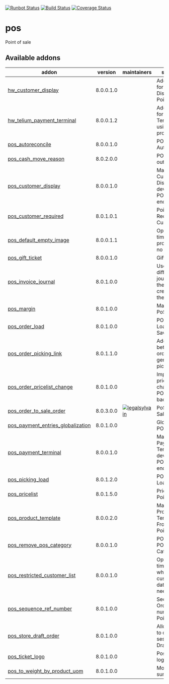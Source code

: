 [![Runbot Status](https://runbot.odoo-community.org/runbot/badge/flat/184/8.0.svg)](https://runbot.odoo-community.org/runbot/repo/github-com-oca-pos-184)
[![Build Status](https://travis-ci.org/OCA/pos.svg?branch=8.0)](https://travis-ci.org/OCA/pos)
[![Coverage Status](https://coveralls.io/repos/OCA/pos/badge.png?branch=8.0)](https://coveralls.io/r/OCA/pos?branch=8.0)

pos
===

Point of sale

[//]: # (addons)

Available addons
----------------
addon | version | maintainers | summary
--- | --- | --- | ---
[hw_customer_display](hw_customer_display/) | 8.0.0.1.0 |  | Adds support for Customer Display in the Point of Sale
[hw_telium_payment_terminal](hw_telium_payment_terminal/) | 8.0.0.1.2 |  | Adds support for Payment Terminals using Telium protocol
[pos_autoreconcile](pos_autoreconcile/) | 8.0.0.1.0 |  | POS Autoreconcile
[pos_cash_move_reason](pos_cash_move_reason/) | 8.0.2.0.0 |  | POS cash in-out reason
[pos_customer_display](pos_customer_display/) | 8.0.0.1.0 |  | Manage Customer Display device from POS front end
[pos_customer_required](pos_customer_required/) | 8.0.1.0.1 |  | Point of Sale Require Customer
[pos_default_empty_image](pos_default_empty_image/) | 8.0.0.1.1 |  | Optimise load time for products with no image
[pos_gift_ticket](pos_gift_ticket/) | 8.0.0.1.0 |  | Gift Ticket
[pos_invoice_journal](pos_invoice_journal/) | 8.0.1.0.0 |  | Use a different journal for the invoices created from the pos
[pos_margin](pos_margin/) | 8.0.1.0.0 |  | Margin on PoS Order
[pos_order_load](pos_order_load/) | 8.0.1.0.0 |  | POS Order Load and Save
[pos_order_picking_link](pos_order_picking_link/) | 8.0.1.1.0 |  | Adds link between Pos orders and generated pickings
[pos_order_pricelist_change](pos_order_pricelist_change/) | 8.0.1.0.0 |  | Improve pricelist changes for POS Order in back office
[pos_order_to_sale_order](pos_order_to_sale_order/) | 8.0.3.0.0 | [![legalsylvain](https://github.com/legalsylvain.png?size=30px)](https://github.com/legalsylvain) | PoS Order To Sale Order
[pos_payment_entries_globalization](pos_payment_entries_globalization/) | 8.0.1.0.0 |  | Globalize POS Payment
[pos_payment_terminal](pos_payment_terminal/) | 8.0.0.1.0 |  | Manage Payment Terminal device from POS front end
[pos_picking_load](pos_picking_load/) | 8.0.1.2.0 |  | POS Picking Load
[pos_pricelist](pos_pricelist/) | 8.0.1.5.0 |  | Pricelist for Point of sale
[pos_product_template](pos_product_template/) | 8.0.0.2.0 |  | Manage Product Template in Front End Point Of Sale
[pos_remove_pos_category](pos_remove_pos_category/) | 8.0.0.1.0 |  | POS Remove POS Category
[pos_restricted_customer_list](pos_restricted_customer_list/) | 8.0.0.1.0 |  | Optimise load time for POS where customer data not needed
[pos_sequence_ref_number](pos_sequence_ref_number/) | 8.0.1.0.0 |  | Sequential Order numbers for Point of sale
[pos_store_draft_order](pos_store_draft_order/) | 8.0.1.0.0 |  | Allow users to close session with Draft Orders
[pos_ticket_logo](pos_ticket_logo/) | 8.0.1.0.0 |  | Pos ticket logo
[pos_to_weight_by_product_uom](pos_to_weight_by_product_uom/) | 8.0.1.0.0 |  | Module summary

[//]: # (end addons)

